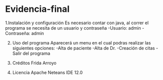 # Evidencia-final

1.Instalación y configuración
Es necesario contar con java, al correr el programa se necesita de un usuario y contraseña
   -Usuario: admin
  -Contraseña: admin

2. Uso del programa
Aparecerá un menu en el cual podras realizar las siguientes opciones:
  -Alta de paciente
  -Alta de Dr.
  -Creación de citas 
  -Salir del programa

3. Créditos
 Frida Arroyo

4. Licencia
 Apache Neteans IDE 12.0
